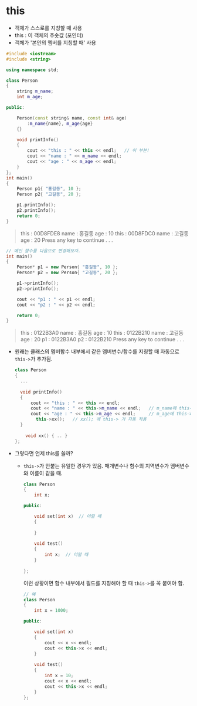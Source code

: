 # this

- 객체가 스스로를 지칭할 때 사용
- this : 이 객체의 주솟값 (포인터)
- 객체가 '본인의 멤버를 지칭할 때' 사용



```c++
#include <iostream>
#include <string> 

using namespace std;

class Person
{
	string m_name;
	int m_age;

public:

	Person(const string& name, const int& age)
		:m_name{name}, m_age{age}
	{}

	void printInfo()
	{
		cout << "this : " << this << endl;   // 이 부분!
		cout << "name : " << m_name << endl;
		cout << "age : " << m_age << endl;
	}
};
int main() 
{
	Person p1{ "홍길동", 10 }; 
	Person p2{ "고길동", 20 };

	p1.printInfo();
	p2.printInfo();
	return 0;
}
```

> this : 00D8FDE8
> name : 홍길동
> age : 10
> this : 00D8FDC0
> name : 고길동
> age : 20
> Press any key to continue . . .





```c++
// 메인 함수를 다음으로 변경해보자.
int main() 
{
	Person* p1 = new Person{ "홍길동", 10 }; 
	Person* p2 = new Person{ "고길동", 20 };

	p1->printInfo();
	p2->printInfo();

	cout << "p1 : " << p1 << endl;
	cout << "p2 : " << p2 << endl;

	return 0;
}
```

> this : 0122B3A0
> name : 홍길동
> age : 10
> this : 0122B210
> name : 고길동
> age : 20
> p1 : 0122B3A0
> p2 : 0122B210
> Press any key to continue . . .



- 원래는 클래스의 멤버함수 내부에서 같은 멤버변수/함수를 지칭할 때 자동으로 `this->`가 추가됨.

  ```c++
  class Person
  {
  	...
          
  	void printInfo()
  	{
  		cout << "this : " << this << endl;
  		cout << "name : " << this->m_name << endl;   // m_name에 this-> 가 자동 적용 
  		cout << "age : " << this->m_age << endl;	 // m_age에 this-> 가 자동 적용
          this->xx(); 	// xx(); 에 this-> 가 자동 적용
  	}
      
      void xx() { .. }
  };
  ```

  

- 그렇다면 언제 this를 쓸까?

  - `this->`가 안붙는 유일한 경우가 있음. 매개변수나 함수의 지역변수가 멤버변수와 이름이 같을 때.

    ```c++
    class Person
    {
    	int x;
    
    public:
    
    	void set(int x)  // 이럴 때
    	{
            
    	}
        
        void test()
        {
            int x;  // 이럴 때
        }
    	
    };
    ```

    이런 상황이면 함수 내부에서 필드를 지칭해야 할 때 `this->`를 꼭 붙여야 함.

    ```c++
    // 예
    class Person
    {
    	int x = 1000;
    
    public:
    
    	void set(int x)
    	{
            cout << x << endl;
            cout << this->x << endl;
    	}
        
        void test()
        {
            int x = 10;
            cout << x << endl;
            cout << this->x << endl;
        }
    };
    ```

    